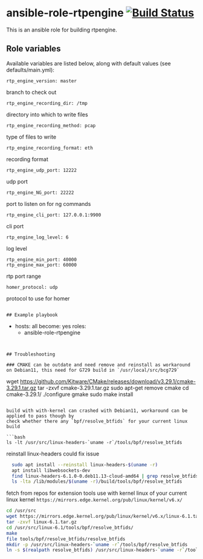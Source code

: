 # ansible-role-rtpengine [![Build Status](https://secure.travis-ci.org/davehorton/ansible-role-rtpengine.png)](http://travis-ci.org/davehorton/ansible-role-rtpengine)

This is an ansible role for building rtpengine. 

## Role variables

Available variables are listed below, along with default values (see defaults/main.yml):
```
rtp_engine_version: master
```
branch to check out

```
rtp_engine_recording_dir: /tmp
```
directory into which to write files
```
rtp_engine_recording_method: pcap
```
type of files to write
```
rtp_engine_recording_format: eth
```
recording format
```
rtp_engine_udp_port: 12222
```
udp port
```
rtp_engine_NG_port: 22222
```
port to listen on for ng commands
```
rtp_engine_cli_port: 127.0.0.1:9900
```
cli port
```
rtp_engine_log_level: 6
```
log level
```
rtp_engine_min_port: 40000
rtp_engine_max_port: 60000
```
rtp port range
```
homer_protocol: udp
```
protocol to use for homer

```

## Example playbook
```
- hosts: all
  become: yes
  roles:
    - ansible-role-rtpengine
```


## Troubleshooting

### CMAKE can be outdate and need remove and reinstall as workaround on Debian11, this need for G729 build in `/usr/local/src/bcg729`

```
  wget https://github.com/Kitware/CMake/releases/download/v3.29.1/cmake-3.29.1.tar.gz
  tar -zxvf cmake-3.29.1.tar.gz
  sudo apt-get remove cmake
  cd cmake-3.29.1/
  ./configure
  gmake
  sudo make install
```

build with with-kernel can crashed with Debian11, workaround can be applied to pass though by
check whether there any `bpf/resolve_btfids` for your current linux build

```bash
ls -lt /usr/src/linux-headers-`uname -r`/tools/bpf/resolve_btfids
```

reinstall linux-headers could fix issue

```bash
  sudo apt install --reinstall linux-headers-$(uname -r)
  apt install libwebsockets-dev
  find linux-headers-6.1.0-0.deb11.13-cloud-amd64 | grep resolve_btfids
  ls -lta /lib/modules/$(uname -r)/build/tools/bpf/resolve_btfids
```

fetch from repos for extension tools use with kernel linux of your current linux kernel `https://mirrors.edge.kernel.org/pub/linux/kernel/v6.x/`


```bash
cd /usr/src
wget https://mirrors.edge.kernel.org/pub/linux/kernel/v6.x/linux-6.1.tar.gz
tar -zxvf linux-6.1.tar.gz
cd /usr/src/linux-6.1/tools/bpf/resolve_btfids/
make
file tools/bpf/resolve_btfids/resolve_btfids
mkdir -p /usr/src/linux-headers-`uname -r`/tools/bpf/resolve_btfids
ln -s $(realpath resolve_btfids) /usr/src/linux-headers-`uname -r`/tools/bpf/resolve_btfids
```



